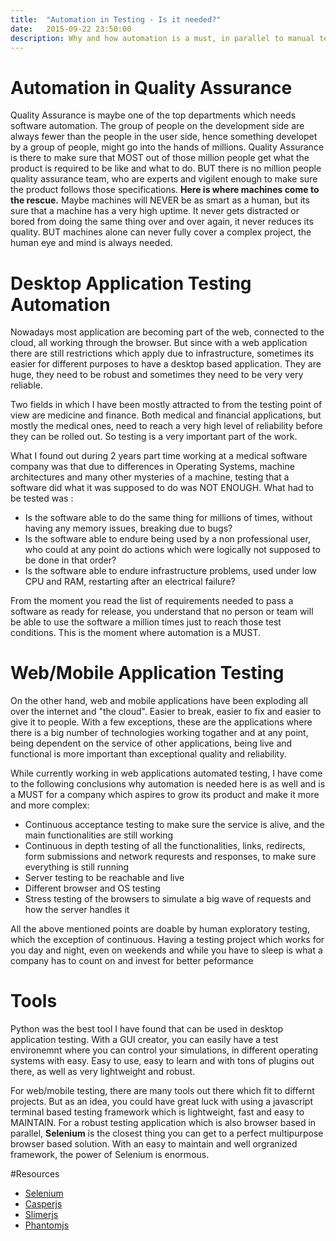 ```yaml
---
title:  "Automation in Testing - Is it needed?"
date:   2015-09-22 23:50:00
description: Why and how automation is a must, in parallel to manual testing
---
```


# Automation in Quality Assurance
Quality Assurance is maybe one of the top departments which needs software automation. The group of people on the development side are always fewer than the people in the user side, hence something developet by a group of people, might go into the hands of millions. Quality Assurance is there to make sure that MOST out of those million people get what the product is required to be like and what to do. BUT there is no million people quality assurance team, who are experts and vigilent enough to make sure the product follows those specifications. **Here is where machines come to the rescue.** Maybe machines will NEVER be as smart as a human, but its sure that a machine has a very high uptime. It never gets distracted or bored from doing the same thing over and over again, it never reduces its quality. BUT machines alone can never fully cover a complex project, the human eye and mind is always needed.

# Desktop Application Testing Automation
Nowadays most application are becoming part of the web, connected to the cloud, all working through the browser. But since with a web application there are still restrictions which apply due to infrastructure, sometimes its easier for different purposes to have a desktop based application. They are huge, they need to be robust and sometimes they need to be very very reliable.

Two fields in which I have been mostly attracted to from the testing point of view are medicine and finance. Both medical and financial applications, but mostly the medical ones, need to reach a very high level of reliability before they can be rolled out. So testing is a very important part of the work.

What I found out during 2 years part time working at a medical software company was that due to differences in Operating Systems, machine architectures and many other mysteries of a machine, testing that a software did what it was supposed to do was NOT ENOUGH. What had to be tested was :
- Is the software able to do the same thing for millions of times, without having any memory issues, breaking due to bugs?
- Is the software able to endure being used by a non professional user, who could at any point do actions which were logically not supposed to be done in that order?
- Is the software able to endure infrastructure problems, used under low CPU and RAM, restarting after an electrical failure?

From the moment you read the list of requirements needed to pass a software as ready for release, you understand that no person or team will be able to use the software a million times just to reach those test conditions. This is the moment where automation is a MUST.


# Web/Mobile Application Testing
On the other hand, web and mobile applications have been exploding all over the internet and "the cloud". Easier to break, easier to fix and easier to give it to people. With a few exceptions, these are the applications where there is a big number of technologies working togather and at any point, being dependent on the service of other applications, being live and functional is more important than exceptional quality and reliability.

While currently working in web applications automated testing, I have come to the following conclusions why automation is needed here is as well and is a MUST for a company which aspires to grow its product and make it more and more complex:
- Continuous acceptance testing to make sure the service is alive, and the main functionalities are still working
- Continuous in depth testing of all the functionalities, links, redirects, form submissions and network requrests and responses, to make sure everything is still running
- Server testing to be reachable and live
- Different browser and OS testing
- Stress testing of the browsers to simulate a big wave of requests and how the server handles it

All the above mentioned points are doable by human exploratory testing, which the exception of continuous. Having a testing project which works for you day and night, even on weekends and while you have to sleep is what a company has to count on and invest for better peformance


# Tools
Python was the best tool I have found that can be used in desktop application testing. With a GUI creator, you can easily have a test environemnt where you can control your simulations, in different operating systems with easy. Easy to use, easy to learn and with tons of plugins out there, as well as very lightweight and robust.

For web/mobile testing, there are many tools out there which fit to differnt projects. But as an idea, you could have great luck with using a javascript terminal based testing framework which is lightweight, fast and easy to MAINTAIN. For a robust testing application which is also browser based in parallel, **Selenium** is the closest thing you can get to a perfect multipurpose browser based solution. With an easy to maintain and well orgranized framework, the power of Selenium is enormous.

#Resources
- [Selenium][selenium-web] 
- [Casperjs][casper-web]
- [Slimerjs][slimer-web]
- [Phantomjs][phantom-web]

[selenium-web]:http://www.seleniumhq.org/	
[casper-web]:http://casperjs.org/
[slimer-web]:http://slimerjs.org/
[phantom-web]:http://phantomjs.org/
